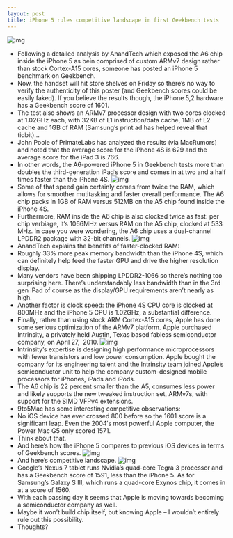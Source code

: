 ```yaml
---
layout: post
title: iPhone 5 rules competitive landscape in first Geekbench tests
---
```

![img](http://media.idownloadblog.com/wp-content/uploads/2012/09/iPhone-5-keynote-A6-slide-001.jpg)
* Following a detailed analysis by AnandTech which exposed the A6 chip inside the iPhone 5 as bein comprised of custom ARMv7 design rather than stock Cortex-A15 cores, someone has posted an iPhone 5 benchmark on Geekbench.
* Now, the handset will hit store shelves on Friday so there’s no way to verify the authenticity of this poster (and Geekbench scores could be easily faked). If you believe the results though, the iPhone 5,2 hardware has a Geekbench score of 1601.
* The test also shows an ARMv7 processor design with two cores clocked at 1.02GHz each, with 32KB of L1 instruction/data cache, 1MB of L2 cache and 1GB of RAM (Samsung’s print ad has helped reveal that tidbit)…
* John Poole of PrimateLabs has analyzed the results (via MacRumors) and noted that the average score for the iPhone 4S is 629 and the average score for the iPad 3 is 766.
* In other words, the A6-powered iPhone 5 in Geekbench tests more than doubles the third-generation iPad’s score and comes in at two and a half times faster than the iPhone 4S.
![img](http://media.idownloadblog.com/wp-content/uploads/2012/09/iPhone-5-Geekbench.png)
* Some of that speed gain certainly comes from twice the RAM, which allows for smoother mutitasking and faster overall performance. The A6 chip packs in 1GB of RAM versus 512MB on the A5 chip found inside the iPhone 4S.
* Furthermore, RAM inside the A6 chip is also clocked twice as fast: per chip verbiage, it’s 1066MHz versus RAM on the A5 chip, clocked at 533 MHz. In case you were wondering, the A6 chip uses a dual-channel LPDDR2 package with 32-bit channels.
![img](http://media.idownloadblog.com/wp-content/uploads/2012/09/AnandTech-chart-iOS-device-memory-bandwidth-versus-generation.png)
* AnandTech explains the benefits of faster-clocked RAM:
* Roughly 33% more peak memory bandwidth than the iPhone 4S, which can definitely help feed the faster GPU and drive the higher resolution display.
* Many vendors have been shipping LPDDR2-1066 so there’s nothing too surprising here. There’s understandably less bandwidth than in the 3rd gen iPad of course as the display/GPU requirements aren’t nearly as high.
* Another factor is clock speed: the iPhone 4S CPU core is clocked at 800MHz and the iPhone 5 CPU is 1.02GHz, a substantial difference.
* Finally, rather than using stock ARM Cortex-A15 cores, Apple has done some serious optimization of the ARMv7 platform. Apple purchased Intrinsity, a privately held Austin, Texas based fabless semiconductor company, on April 27,  2010.
![img](http://media.idownloadblog.com/wp-content/uploads/2012/09/iPhone-5-keynote-A6-slide-003.jpg)
* Intrinsity’s expertise is designing high performance microprocessors with fewer transistors and low power consumption. Apple bought the company for its engineering talent and the Intrinsity team joined Apple’s semiconductor unit to help the company custom-designed mobile processors for iPhones, iPads and iPods.
* The A6 chip is 22 percent smaller than the A5, consumes less power and likely supports the new tweaked instruction set, ARMv7s, with support for the SIMD VFPv4 extensions.
* 9to5Mac has some interesting competitive observations:
* No iOS device has ever crossed 800 before so the 1601 score is a significant leap. Even the 2004′s most powerful Apple computer, the Power Mac G5 only scored 1571.
* Think about that.
* And here’s how the iPhone 5 compares to previous iOS devices in terms of Geekbench scores.
![img](http://media.idownloadblog.com/wp-content/uploads/2012/09/iPhone5-Geekbench-iOS-devices.png)
* And here’s competitive landscape.
![img](http://media.idownloadblog.com/wp-content/uploads/2012/09/iPhone5-Geekbench-competitors.png)
* Google’s Nexus 7 tablet runs Nvidia’s quad-core Tegra 3 processor and has a Geekbench score of 1591, less than the iPhone 5. As for Samsung’s Galaxy S III, which runs a quad-core Exynos chip, it comes in at a score of 1560.
* With each passing day it seems that Apple is moving towards becoming a semiconductor company as well.
* Maybe it won’t build chip itself, but knowing Apple – I wouldn’t entirely rule out this possibility.
* Thoughts?

